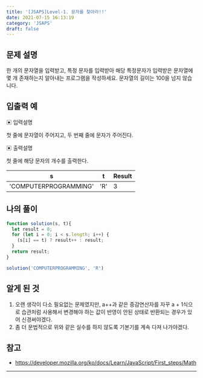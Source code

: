 ```yaml
---
title: '[JSAPS]Level-1. 문자를 찾아라!!'
date: 2021-07-15 16:13:19
category: 'JSAPS'
draft: false
---
```

## 문제 설명

한 개의 문자열을 입력받고, 특정 문자를 입력받아 해당 특정문자가 입력받은 문자열에 몇 개 존재하는지 알아내는 프로그램을 작성하세요. 문자열의 길이는 100을 넘지 않습니다.

## 입출력 예

▣ 입력설명

첫 줄에 문자열이 주어지고, 두 번째 줄에 문자가 주어진다.

▣ 출력설명

첫 줄에 해당 문자의 개수를 출력한다.

| s                     | t    | Result |
| --------------------- | ---- | ------ |
| 'COMPUTERPROGRAMMING' | 'R'  | 3      |



## 나의 풀이

```javascript
function solution(s, t){
  let result = 0;
  for (let i = 0; i < s.length; i++) {
    (s[i] == t) ? result++ : result;
  }
  return result;
}

solution('COMPUTERPROGRAMMING', 'R') 
```

## 알게 된 것

1. 오랜 생각이 다소 필요없는 문제였지만, a++과 같은 증감연산자를 자꾸 a + 1식으로 습관처럼 사용해서 변경해야 하는 값이 반영이 안된 상태로 반환되는 경우가 있어 신경써야겠다.
2. 좀 더 문법적으로 위와 같은 실수를 하지 않도록 기본기를 계속 다져 나가야겠다.

## 참고

* https://developer.mozilla.org/ko/docs/Learn/JavaScript/First_steps/Math

---

